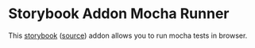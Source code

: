 # Storybook Addon Mocha Runner

This [storybook](https://storybooks.js.org) ([source](https://github.com/storybooks/storybook)) addon allows you to run mocha tests in browser.
